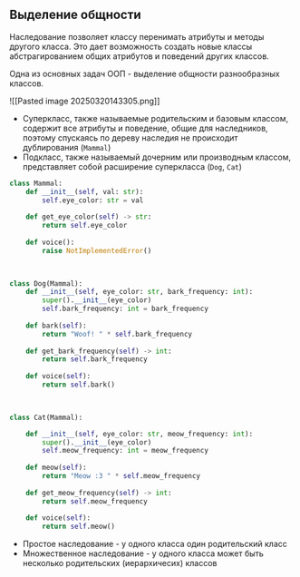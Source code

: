 

## Выделение общности


Наследование позволяет классу перенимать атрибуты и методы другого класса. Это дает возможность создать новые классы абстрагированием общих атрибутов и поведений других классов.

Одна из основных задач ООП - выделение общности разнообразных классов. 

![[Pasted image 20250320143305.png]]



- Суперкласс, также называемые родительским и базовым классом, содержит все атрибуты и поведение, общие для наследников, поэтому спускаясь по дереву наследия не происходит дублирования (`Mammal`)
- Подкласс, также называемый дочерним или производным классом, представляет собой расширение суперкласса (`Dog`, `Cat`)




```python 
class Mammal:
	def __init__(self, val: str):
		self.eye_color: str = val
	
	def get_eye_color(self) -> str:	
		return self.eye_color
	
	def voice():
		raise NotImplementedError()

  

class Dog(Mammal):
	def __init__(self, eye_color: str, bark_frequency: int):
		super().__init__(eye_color)
		self.bark_frequency: int = bark_frequency
	
	def bark(self):
		return "Woof! " * self.bark_frequency
	
	def get_bark_frequency(self) -> int:
		return self.bark_frequency
	
	def voice(self):
		return self.bark()

  

class Cat(Mammal):

	def __init__(self, eye_color: str, meow_frequency: int):
		super().__init__(eye_color)		
		self.meow_frequency: int = meow_frequency
	
	def meow(self):	
		return "Meow :3 " * self.meow_frequency
	
	def get_meow_frequency(self) -> int:	
		return self.meow_frequency
	
	def voice(self):	
		return self.meow()
```


- Простое наследование - у одного класса один родительский класс 
- Множественное наследование - у одного класса может быть несколько родительских (иерархичесих) классов
